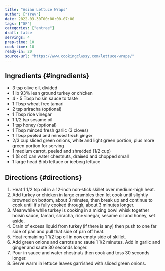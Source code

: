 ```yaml
---
title: "Asian Lettuce Wraps"
author: ["Trev"]
date: 2022-03-30T00:00:00-07:00
tags: ["GF"]
categories: ["entree"]
draft: false
servings: 4
prep-time: 10
cook-time: 10
ready-in: 20
source-url: "https://www.cookingclassy.com/lettuce-wraps/"
---
```


## Ingredients {#ingredients}

-   3 tsp olive oil, divided
-   1 lb 93% lean ground turkey or chicken
-   4 - 5 Tbsp hoisin sauce to taste
-   1 Tbsp wheat free tamari
-   2 tsp sriracha (optional)
-   1 Tbsp rice vinegar
-   1 1/2 tsp sesame oil
-   1 tsp honey (optional)
-   1 Tbsp minced fresh garlic (3 cloves)
-   1 Tbsp peeled and minced fresh ginger
-   2/3 cup sliced green onions, white and light green portion, plus more green portion for serving
-   1 medium carrot, peeled and shredded (1/2 cup)
-   1 (8 oz) can water chestnuts, drained and chopped small
-   1 large head Bibb lettuce or iceberg lettuce


## Directions {#directions}

1.  Heat 1 1/2 tsp oil in a 12-inch non-stick skillet over medium-high heat.
2.  Add turkey or chicken in large crumbles then let cook until slightly browned on bottom, about 3 minutes, then break up and continue to cook until it's fully cooked through, about 3 minutes longer.
3.  Meanwhile while turkey is cooking in a mixing bowl whisk together hoisin sauce, tamari, sriracha, rice vinegar, sesame oil and honey, set aside.
4.  Drain of excess liquid from turkey (if there is any) then push to one far side of pan and pull that side of pan off heat.
5.  Heat remaining 1 1/2 tsp oil in now empty side of skillet.
6.  Add green onions and carrots and saute 1 1/2 minutes. Add in garlic and ginger and saute 30 seconds longer.
7.  Pour in sauce and water chestnuts then cook and toss 30 seconds longer.
8.  Serve warm in lettuce leaves garnished with sliced green onions.